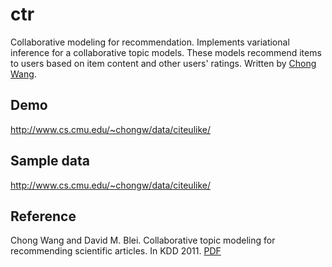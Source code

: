 # ctr

Collaborative modeling for recommendation. Implements variational inference for a collaborative topic models. These models recommend items to users based on item content and other users' ratings. Written by [Chong Wang](http://www.cs.princeton.edu/~chongw/index.html).

## Demo

http://www.cs.cmu.edu/~chongw/data/citeulike/

## Sample data

http://www.cs.cmu.edu/~chongw/data/citeulike/

## Reference

Chong Wang and David M. Blei. Collaborative topic modeling for recommending scientific articles. In KDD 2011. [PDF](http://www.cs.princeton.edu/~chongw/papers/WangBlei2011.pdf)
